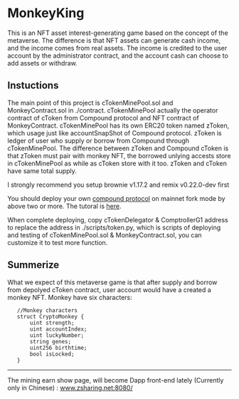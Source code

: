# MonkeyKing

This is an NFT asset interest-generating game based on the concept of the metaverse. The difference is that NFT assets can generate cash income, and the income comes from real assets. The income is credited to the user account by the administrator contract, and the account cash can choose to add assets or withdraw.


## Instuctions

The main point of this project is cTokenMinePool.sol and MonkeyContract.sol in ./contract. cTokenMinePool actually the operator contract of cToken from Compound protocol and NFT contract of MonkeyContract. cTokenMinePool has its own ERC20 token named zToken, which usage just like accountSnapShot of Compound protocol. zToken is ledger of user who supply or borrow from Compound through cTokenMinePool. The difference between zToken and Compound cToken is that zToken must pair with monkey NFT, the borrowed unlying accests store in cTokenMinePool as while as cToken store with it too. zToken and cToken have same total supply.

I strongly recommend you setup brownie v1.17.2 and remix v0.22.0-dev first 

You should deploy your own [compound protocol](https://github.com/compound-finance/compound-protocol) on mainnet fork mode by above two or more. The tutoral is [here](https://github.com/Dapp-Learning-DAO/Dapp-Learning/blob/main/defi/Compound/contract/Compound%E5%90%88%E7%BA%A6%E9%83%A8%E7%BD%B2.md).

When complete deploying, copy cTokenDelegator & ComptrollerG1 address to replace the address in ./scripts/token.py, which is scripts of deploying and testing of cTokenMinePool.sol & MonkeyContract.sol, you can customize it to test more function.

## Summerize

What we expect of this metaverse game is that after supply and borrow from depolyed cToken contract, user account would have a created a monkey NFT. Monkey have six characters:
 ```````````   
    //Monkey characters
    struct CryptoMonkey {        
        uint strength;
        uint accountIndex;
        uint luckyNumber;
        string genes;
        uint256 birthtime;
        bool isLocked;
    } 
````````````
***********************************************************

The mining earn show page, will become Dapp front-end lately (Currently only in Chinese) : www.zsharing.net:8080/